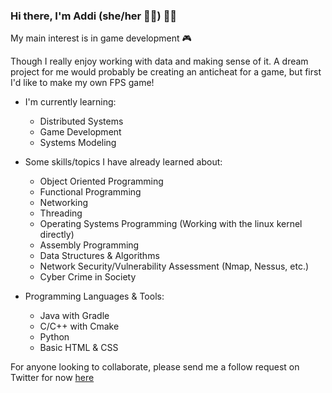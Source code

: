 ### Hi there, I'm Addi (she/her 💅🏻) 👋🏻


My main interest is in game development 🎮

Though I really enjoy working with data and making sense of it.  A dream project for me would probably be creating an anticheat for a game, but first I'd like to make my own FPS game!  

- I'm currently learning:
  - Distributed Systems
  - Game Development
  - Systems Modeling
  
- Some skills/topics I have already learned about:
  - Object Oriented Programming
  - Functional Programming
  - Networking
  - Threading
  - Operating Systems Programming (Working with the linux kernel directly)
  - Assembly Programming
  - Data Structures & Algorithms
  - Network Security/Vulnerability Assessment (Nmap, Nessus, etc.)
  - Cyber Crime in Society

- Programming Languages & Tools:
  - Java with Gradle
  - C/C++ with Cmake
  - Python
  - Basic HTML & CSS
  
 For anyone looking to collaborate, please send me a follow request on Twitter for now [here](http://twitter.com/addis0npls)
